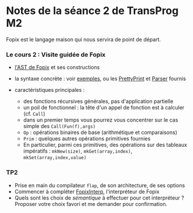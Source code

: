 Notes de la séance 2 de TransProg M2
====================================

Fopix est le langage maison qui nous servira de point de départ. 

### Le cours 2 : Visite guidée de Fopix ###

 - [l'AST de Fopix](../src/main/scala/trac/fopix/FopixAST.scala) et ses constructions

 - la syntaxe concrète : voir [exemples](../examples), ou les [PrettyPrint](../src/main/scala/trac/fopix/FopixPP.scala) et [Parser](../src/main/scala/trac/fopix/FopixParser.scala) fournis

 - caractéristiques principales :
   - des fonctions récursives générales, pas d'application partielle
   - un poil de fonctionnel : la tête d'un appel de fonction est à calculer (cf. `Call`)
   - dans un premier temps vous pourrez vous concentrer sur le cas simple des `Call(Fun(f),args)`
   - `Op` : opérations binaires de base (arithmétique et comparaisons)
   - `Prim` : quelques autres opérations primitives fournies
   - En particulier, parmi ces primitives, des opérations sur des tableaux impératifs : `mkNew(size)`, `mkGet(array,index)`, `mkSet(array,index,value)`

### TP2 ###

 - Prise en main du compilateur `flap`, de son architecture, de ses options
 - Commencer à compléter [FopixInterp](../src/main/scala/trac/fopix/FopixInterp.scala), l'interpréteur de Fopix
 - Quels sont les choix de *sémantique* à effectuer pour cet interpréteur ? Proposer votre choix favori et me demander pour confirmation.
